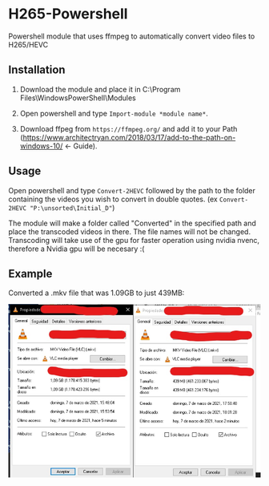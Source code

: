 # H265-Powershell

Powershell module that uses ffmpeg to automatically convert video files to H265/HEVC

## Installation

1. Download the module and place it in C:\Program Files\WindowsPowerShell\Modules

2. Open powershell and type `Import-module *module name*`.

3. Download ffpeg from `https://ffmpeg.org/` and add it to your Path (https://www.architectryan.com/2018/03/17/add-to-the-path-on-windows-10/ <- Guide).

## Usage

Open powershell and type `Convert-2HEVC` followed by the path to the folder containing the videos you wish to convert in double quotes. 
(ex `Convert-2HEVC "P:\unsorted\Initial_D"`)

The module will make a folder called "Converted" in the specified path and place the transcoded videos in there. The file names will not be changed. Transcoding will take use of the gpu for faster operation using nvidia nvenc, therefore a Nvidia gpu will be necesary :(

## Example

Converted a .mkv file that was 1.09GB to just 439MB:

![exampleConversion](https://github.com/stlenx/Images/blob/main/ScriptDoesThePog_LI.jpg)
